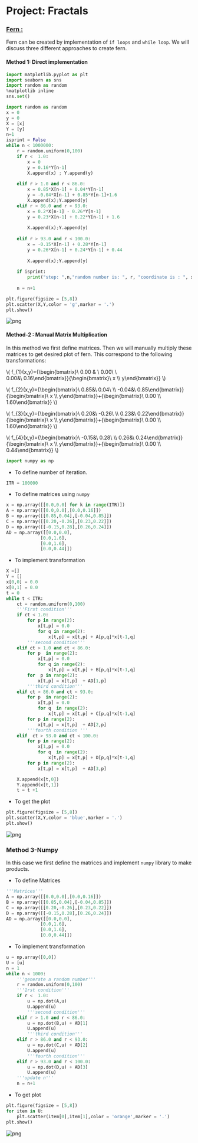 # Project: Fractals

### [Fern : ](https://en.wikipedia.org/wiki/Barnsley_fern)

Fern can be created by implementation of ```if loops``` and ```while loop```. We will discuss three different approaches to create fern.

#### Method 1: Direct implementation 


```python
import matplotlib.pyplot as plt
import seaborn as sns
import random as random
%matplotlib inline
sns.set()
```


```python
import random as random
x = 0
y = 0
X = [x]
Y = [y]
n=1
isprint = False
while n < 1000000:
    r = random.uniform(0,100)
    if r <  1.0:
        x = 0
        y = 0.16*Y[n-1]
        X.append(x) ; Y.append(y)
        
    elif r > 1.0 and r < 86.0:
        x = 0.85*X[n-1] + 0.04*Y[n-1]
        y = -0.04*X[n-1] + 0.85*Y[n-1]+1.6
        X.append(x);Y.append(y)
    elif r > 86.0 and r < 93.0:
        x = 0.2*X[n-1] - 0.26*Y[n-1]
        y = 0.23*X[n-1] + 0.22*Y[n-1] + 1.6
        
        X.append(x);Y.append(y)
    
    elif r > 93.0 and r < 100.0:
        x = -0.15*X[n-1] + 0.28*Y[n-1]
        y = 0.26*X[n-1] + 0.24*Y[n-1] + 0.44
        
        X.append(x);Y.append(y)
        
    if isprint:
        print("step: ",n,"random number is: ", r, "coordinate is : ", x,y)
        
    n = n+1
```


```python
plt.figure(figsize = [5,8])
plt.scatter(X,Y,color = 'g',marker = '.')
plt.show()
```


![png](output_5_0.png)


#### Method-2 : Manual Matrix Multiplication

In this method we first define matrices. Then we will manually multiply these matrices to get desired plot of fern. This correspond to the following transformations:

\\( f_{1}(x,y)={\begin{bmatrix}\ 0.00 & \ 0.00\ \\\
                       0.00&\ 0.16\end{bmatrix}}{\begin{bmatrix}\ x \\\ y\end{bmatrix}} \\)

\\(  f_{2}(x,y)={\begin{bmatrix}\ 0.85&\ 0.04\ \\\ -0.04&\ 0.85\end{bmatrix}}{\begin{bmatrix}\ x \\\ y\end{bmatrix}}+{\begin{bmatrix}\ 0.00 \\\ 1.60\end{bmatrix}} \\)

\\(  f_{3}(x,y)={\begin{bmatrix}\ 0.20&\ -0.26\ \\\ 0.23&\ 0.22\end{bmatrix}}{\begin{bmatrix}\ x \\\ y\end{bmatrix}}+{\begin{bmatrix}\ 0.00 \\\ 1.60\end{bmatrix}} \\)

\\( f_{4}(x,y)={\begin{bmatrix}\ -0.15&\ 0.28\ \\\ 0.26&\ 0.24\end{bmatrix}}{\begin{bmatrix}\ x \\\ y\end{bmatrix}}+{\begin{bmatrix}\ 0.00 \\\ 0.44\end{bmatrix}} \\)


```python
import numpy as np
```

- To define number of iteration.


```python
ITR = 100000
```

- To define matrices using ```numpy```


```python
x = np.array([[0.0,0.0] for k in range(ITR)])
A = np.array([[0.0,0.0],[0.0,0.16]])
B = np.array([[0.85,0.04],[-0.04,0.85]])
C = np.array([[0.20,-0.26],[0.23,0.22]])
D = np.array([[-0.15,0.28],[0.26,0.24]])
AD = np.array([[0.0,0.0],
             [0.0,1.6],
             [0.0,1.6],
             [0.0,0.44]])
```

- To implement transformation


```python
X =[]
Y = []
x[0,0] = 0.0
x[0,1] = 0.0
t = 0
while t < ITR:
    ct = random.uniform(0,100)
    '''First condition'''
    if ct < 1.0:       
        for p in range(2):
            x[t,p] = 0.0
            for q in range(2):
                x[t,p] = x[t,p] + A[p,q]*x[t-1,q] 
        '''second condition'''            
    elif ct > 1.0 and ct < 86.0:
        for p  in range(2):
            x[t,p] = 0.0
            for q in range(2):
                x[t,p] = x[t,p] + B[p,q]*x[t-1,q]    
        for  p in range(2):
            x[t,p] = x[t,p]  + AD[1,p]
        '''third condition'''                 
    elif ct > 86.0 and ct < 93.0:
        for p  in range(2):
            x[t,p] = 0.0
            for q  in range(2):
                x[t,p] = x[t,p] + C[p,q]*x[t-1,q]      
        for p in range(2):
            x[t,p] = x[t,p]  + AD[2,p]
        '''fourth condition '''                 
    elif  ct > 93.0 and ct < 100.0:
        for p in range(2):
            x[1,p] = 0.0
            for q  in range(2):
                x[t,p] = x[t,p] + D[p,q]*x[t-1,q]       
        for p in range(2):
            x[t,p] = x[t,p]  + AD[3,p]

    X.append(x[t,0])
    Y.append(x[t,1])
    t = t +1


```

- To get the plot


```python
plt.figure(figsize = [5,8])
plt.scatter(X,Y,color = 'blue',marker = '.')
plt.show()
```


![png](output_16_0.png)


### Method 3-Numpy

 In this case we first define the matrices and implement ```numpy``` library to make products.

- To define Matrices


```python
'''Matrices'''
A = np.array([[0.0,0.0],[0.0,0.16]])
B = np.array([[0.85,0.04],[-0.04,0.85]])
C = np.array([[0.20,-0.26],[0.23,0.22]])
D = np.array([[-0.15,0.28],[0.26,0.24]])
AD = np.array([[0.0,0.0],
             [0.0,1.6],
             [0.0,1.6],
             [0.0,0.44]])
```

- To implement transformation


```python
u = np.array([0,0])
U = [u]
n = 1
while n < 1000:
    '''generate a random number'''
    r = random.uniform(0,100)
    '''1rst condition'''
    if r <  1.0:
        u = np.dot(A,u)
        U.append(u)
        '''second condition'''
    elif r > 1.0 and r < 86.0:
        u = np.dot(B,u) + AD[1]
        U.append(u)
        '''third condition'''
    elif r > 86.0 and r < 93.0:
        u = np.dot(C,u) + AD[2]
        U.append(u)
        '''fourth condition'''
    elif r > 93.0 and r < 100.0:
        u = np.dot(D,u) + AD[3]
        U.append(u)
    '''update n'''    
    n = n+1
```

- To get plot


```python
plt.figure(figsize = [5,8])
for item in U:
    plt.scatter(item[0],item[1],color = 'orange',marker = '.')
plt.show()
```


![png](output_23_0.png)

